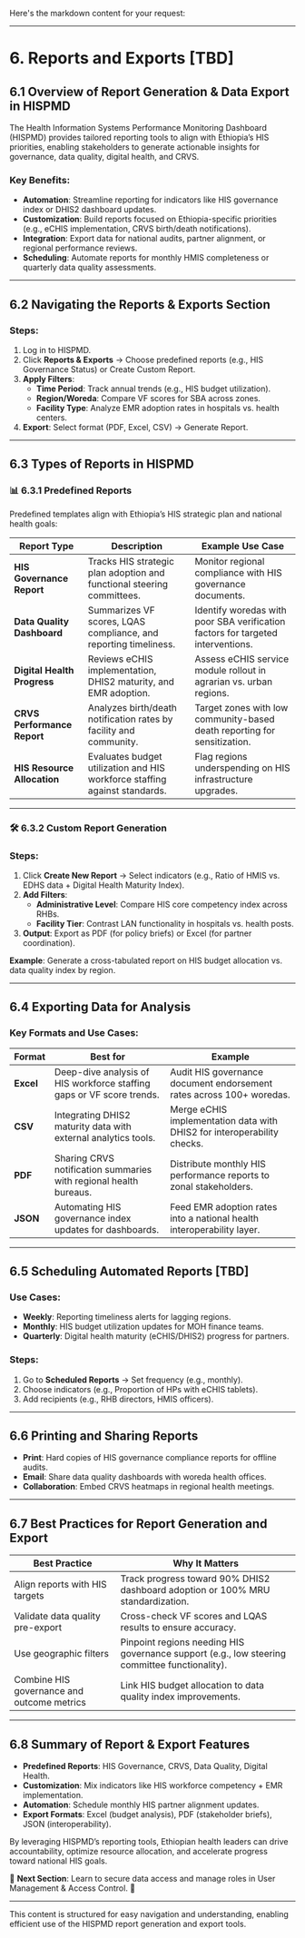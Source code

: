 Here's the markdown content for your request:

---

# 6. Reports and Exports [TBD]

## 6.1 Overview of Report Generation & Data Export in HISPMD

The Health Information Systems Performance Monitoring Dashboard (HISPMD) provides tailored reporting tools to align with Ethiopia’s HIS priorities, enabling stakeholders to generate actionable insights for governance, data quality, digital health, and CRVS.

### Key Benefits:
- **Automation**: Streamline reporting for indicators like HIS governance index or DHIS2 dashboard updates.
- **Customization**: Build reports focused on Ethiopia-specific priorities (e.g., eCHIS implementation, CRVS birth/death notifications).
- **Integration**: Export data for national audits, partner alignment, or regional performance reviews.
- **Scheduling**: Automate reports for monthly HMIS completeness or quarterly data quality assessments.

---

## 6.2 Navigating the Reports & Exports Section

### Steps:
1. Log in to HISPMD.
2. Click **Reports & Exports** → Choose predefined reports (e.g., HIS Governance Status) or Create Custom Report.
3. **Apply Filters**:
   - **Time Period**: Track annual trends (e.g., HIS budget utilization).
   - **Region/Woreda**: Compare VF scores for SBA across zones.
   - **Facility Type**: Analyze EMR adoption rates in hospitals vs. health centers.
4. **Export**: Select format (PDF, Excel, CSV) → Generate Report.

---

## 6.3 Types of Reports in HISPMD

### 📊 6.3.1 Predefined Reports
Predefined templates align with Ethiopia’s HIS strategic plan and national health goals:

| **Report Type**         | **Description**                                                                                       | **Example Use Case**                                                       |
|-------------------------|-------------------------------------------------------------------------------------------------------|----------------------------------------------------------------------------|
| **HIS Governance Report**| Tracks HIS strategic plan adoption and functional steering committees.                                | Monitor regional compliance with HIS governance documents.                 |
| **Data Quality Dashboard**| Summarizes VF scores, LQAS compliance, and reporting timeliness.                                       | Identify woredas with poor SBA verification factors for targeted interventions.|
| **Digital Health Progress**| Reviews eCHIS implementation, DHIS2 maturity, and EMR adoption.                                      | Assess eCHIS service module rollout in agrarian vs. urban regions.          |
| **CRVS Performance Report**| Analyzes birth/death notification rates by facility and community.                                  | Target zones with low community-based death reporting for sensitization.   |
| **HIS Resource Allocation**| Evaluates budget utilization and HIS workforce staffing against standards.                           | Flag regions underspending on HIS infrastructure upgrades.                 |

---

### 🛠 6.3.2 Custom Report Generation

### Steps:
1. Click **Create New Report** → Select indicators (e.g., Ratio of HMIS vs. EDHS data + Digital Health Maturity Index).
2. **Add Filters**:
   - **Administrative Level**: Compare HIS core competency index across RHBs.
   - **Facility Tier**: Contrast LAN functionality in hospitals vs. health posts.
3. **Output**: Export as PDF (for policy briefs) or Excel (for partner coordination).
   
**Example**: Generate a cross-tabulated report on HIS budget allocation vs. data quality index by region.

---

## 6.4 Exporting Data for Analysis

### Key Formats and Use Cases:

| **Format** | **Best for**                                                | **Example**                                                                 |
|------------|-------------------------------------------------------------|-----------------------------------------------------------------------------|
| **Excel**  | Deep-dive analysis of HIS workforce staffing gaps or VF score trends. | Audit HIS governance document endorsement rates across 100+ woredas.       |
| **CSV**    | Integrating DHIS2 maturity data with external analytics tools. | Merge eCHIS implementation data with DHIS2 for interoperability checks.      |
| **PDF**    | Sharing CRVS notification summaries with regional health bureaus. | Distribute monthly HIS performance reports to zonal stakeholders.           |
| **JSON**   | Automating HIS governance index updates for dashboards.     | Feed EMR adoption rates into a national health interoperability layer.      |

---

## 6.5 Scheduling Automated Reports [TBD]

### Use Cases:
- **Weekly**: Reporting timeliness alerts for lagging regions.
- **Monthly**: HIS budget utilization updates for MOH finance teams.
- **Quarterly**: Digital health maturity (eCHIS/DHIS2) progress for partners.

### Steps:
1. Go to **Scheduled Reports** → Set frequency (e.g., monthly).
2. Choose indicators (e.g., Proportion of HPs with eCHIS tablets).
3. Add recipients (e.g., RHB directors, HMIS officers).

---

## 6.6 Printing and Sharing Reports

- **Print**: Hard copies of HIS governance compliance reports for offline audits.
- **Email**: Share data quality dashboards with woreda health offices.
- **Collaboration**: Embed CRVS heatmaps in regional health meetings.

---

## 6.7 Best Practices for Report Generation and Export

| **Best Practice**                        | **Why It Matters**                                                 |
|------------------------------------------|--------------------------------------------------------------------|
| Align reports with HIS targets           | Track progress toward 90% DHIS2 dashboard adoption or 100% MRU standardization. |
| Validate data quality pre-export         | Cross-check VF scores and LQAS results to ensure accuracy.         |
| Use geographic filters                   | Pinpoint regions needing HIS governance support (e.g., low steering committee functionality). |
| Combine HIS governance and outcome metrics| Link HIS budget allocation to data quality index improvements.     |

---

## 6.8 Summary of Report & Export Features

- **Predefined Reports**: HIS Governance, CRVS, Data Quality, Digital Health.
- **Customization**: Mix indicators like HIS workforce competency + EMR implementation.
- **Automation**: Schedule monthly HIS partner alignment updates.
- **Export Formats**: Excel (budget analysis), PDF (stakeholder briefs), JSON (interoperability).

By leveraging HISPMD’s reporting tools, Ethiopian health leaders can drive accountability, optimize resource allocation, and accelerate progress toward national HIS goals.

📌 **Next Section**: Learn to secure data access and manage roles in User Management & Access Control. 🚀

---

This content is structured for easy navigation and understanding, enabling efficient use of the HISPMD report generation and export tools.